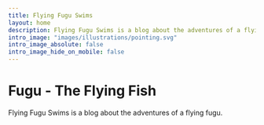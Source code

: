 ```yaml
---
title: Flying Fugu Swims
layout: home
description: Flying Fugu Swims is a blog about the adventures of a flying fugu.
intro_image: "images/illustrations/pointing.svg"
intro_image_absolute: false
intro_image_hide_on_mobile: false
---
```


# Fugu - The Flying Fish

Flying Fugu Swims is a blog about the adventures of a flying fugu.
